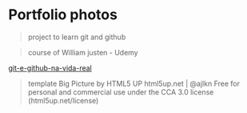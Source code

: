 # Portfolio photos

> project to learn git and github

> course of William justen - Udemy

[git-e-github-na-vida-real](http://https://www.udemy.com/git-e-github-na-vida-real/)

> template
Big Picture by HTML5 UP
html5up.net | @ajlkn
Free for personal and commercial use under the CCA 3.0 license (html5up.net/license)

